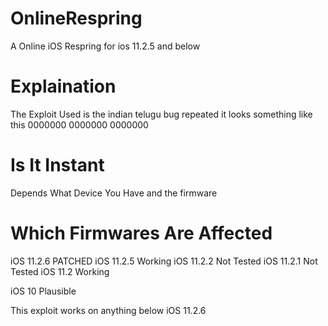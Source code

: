 # OnlineRespring
A Online iOS Respring for ios 11.2.5 and below

# Explaination 
The Exploit Used is the indian telugu bug repeated it looks something like this 
0000000
0000000
0000000

# Is It Instant
Depends What Device You Have and the firmware

# Which Firmwares Are Affected

iOS 11.2.6 PATCHED
iOS 11.2.5 Working
iOS 11.2.2 Not Tested
iOS 11.2.1 Not Tested
iOS 11.2 Working

iOS 10 Plausible

This exploit works on anything below iOS 11.2.6
